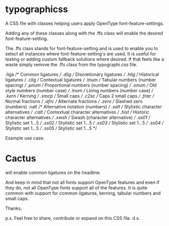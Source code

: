 typographicss
=============

A CSS file with classes helping users apply OpenType font-feature-settings.

Adding any of these classes along with the .ffs class will enable the desired font-feature-setting.

The .ffs class stands for font-feature-setting and is used to enable you to select all instances where font-feature-setting's are used.
It is useful for testing or adding custom fallback solutions where desired.
If that feels like a waste simply remove the .ffs class from the typographi.css file.

.liga /* Common ligatures */
.dlig /* Discretionary ligatures */
.hlig /* Historical ligatures */
.clig /* Contextual ligatures */
.tnum /* Tabular numbers (number spacing) */
.pnum /* Proportional numbers (number spacing) */
.onum /* Old style numbers (number case) */
.lnum /* Lining numbers (number case) */
.kern /* Kerning */
.smcp /* Small caps */
.c2sc /* Caps 2 small caps */
.frac /* Normal fractions */
.afrc /* Alternate fractions */
.zero /* Slashed zero (numbers)
.nalt /* Alternative notation (numbers) */
.salt /* Stylistic character alternatives */
.calt /* Contextual character alternatives */
.hist /* Historic character alternatives */
.swsh /* Swash (character alternative) */
.ss01 /* Stylistic set 1…5 */
.ss02 /* Stylistic set 1…5 */
.ss03 /* Stylistic set 1…5 */
.ss04 /* Stylistic set 1…5 */
.ss05 /* Stylistic set 1…5 */

Example use case:

<h1 class="ffs liga">Cactus</h1> will enable common ligatures on the headline.

And keep in mind that not all fonts support OpenType features and even if they do, not all OpenType fonts support all of the features.
It is quite common with support for common ligatures, kerning, tabular numbers and small caps.

Thanks.

p.s. Feel free to share, contribute or expand on this CSS file. d.s.
